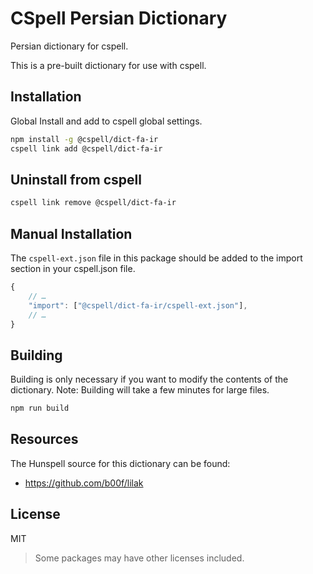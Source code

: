 # CSpell Persian Dictionary

Persian dictionary for cspell.

This is a pre-built dictionary for use with cspell.

## Installation

Global Install and add to cspell global settings.

```sh
npm install -g @cspell/dict-fa-ir
cspell link add @cspell/dict-fa-ir
```

## Uninstall from cspell

```sh
cspell link remove @cspell/dict-fa-ir
```

## Manual Installation

The `cspell-ext.json` file in this package should be added to the import section in your cspell.json file.

```javascript
{
    // …
    "import": ["@cspell/dict-fa-ir/cspell-ext.json"],
    // …
}
```

## Building

Building is only necessary if you want to modify the contents of the dictionary. Note: Building will take a few minutes for large files.

```sh
npm run build
```

## Resources

The Hunspell source for this dictionary can be found:

- https://github.com/b00f/lilak

## License

MIT

> Some packages may have other licenses included.
